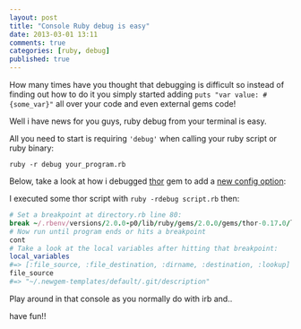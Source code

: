 ```yaml
---
layout: post
title: "Console Ruby debug is easy"
date: 2013-03-01 13:11
comments: true
categories: [ruby, debug]
published: true
---
```

How many times have you thought that debugging is difficult so instead of finding out how to do it you simply started adding `puts "var value: #{some_var}"` all over your code and even external gems code!

Well i have news for you guys, ruby debug from your terminal is easy.

All you need to start is requiring `'debug'` when calling your ruby script or ruby binary:

    ruby -r debug your_program.rb

Below, take a look at how i debugged [thor][] gem to add a [new config option][]:

I executed some thor script with `ruby -rdebug script.rb` then:

```ruby
# Set a breakpoint at directory.rb line 80:
break ~/.rbenv/versions/2.0.0-p0/lib/ruby/gems/2.0.0/gems/thor-0.17.0/lib/thor/actions/directory.rb:80
# Now run until program ends or hits a breakpoint
cont
# Take a look at the local variables after hitting that breakpoint:
local_variables
#=> [:file_source, :file_destination, :dirname, :destination, :lookup]
file_source
#=> "~/.newgem-templates/default/.git/description"
```

Play around in that console as you normally do with irb and..

have fun!!

[thor]: https://github.com/wycats/thor
[new config option]: https://github.com/wycats/thor/pull/311
